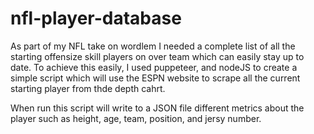 # nfl-player-database

As part of my NFL take on wordlem I needed a complete list of all the starting offensize skill players on over team which can easily stay up to date. To achieve this easily, I used puppeteer, and nodeJS to create a simple script which will use the ESPN website to scrape all the current starting player from thde depth cahrt.

When run this script will write to a JSON file different metrics about the player such as height, age, team, position, and jersy number.
